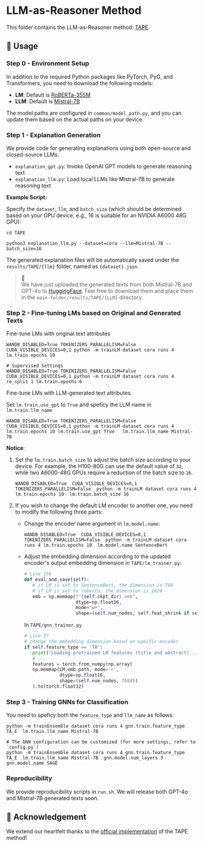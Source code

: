 # LLM-as-Reasoner Method 

This folder contains the LLM-as-Reasoner method: [TAPE](https://arxiv.org/abs/2305.19523). 


## 🚀 Usage 

### Step 0 - Environment Setup 

In addition to the required Python packages like PyTorch, PyG, and Transformers, you need to download the following models:
* **LM**: Default is [RoBERTa-355M](https://huggingface.co/sentence-transformers/all-roberta-large-v1)
* **LLM**: Default is [Mistral-7B](https://huggingface.co/mistralai/Mistral-7B-Instruct-v0.2)

The model paths are configured in `common/model_path.py`, and you can update them based on the actual paths on your device.
 

### Step 1 - Explanation Generation 

We provide code for generating explanations using both open-source and closed-source LLMs:

* `explanation_gpt.py`: Invoke OpenAI GPT models to generate reasoning text 
* `explanation_llm.py`: Load local LLMs like Mistral-7B to generate reasoning text 

**Example Script:**

Specify the `dataset`, `llm`, and `batch_size` (which should be determined based on your GPU device, e.g., 16 is suitable for an NVIDIA A6000 48G GPU):
```shell 
cd TAPE 

python3 explanation_llm.py --dataset=cora --llm=Mistral-7B --batch_size=16
```

The generated explanation files will be automatically saved under the `results/TAPE/{llm}` folder, named as `{dataset}.json`.

> 📢  
> We have just uploaded the generated texts from both Mistral-7B and GPT-4o to [HuggingFace](https://huggingface.co/datasets/xxwu/LLMNodeBed). Feel free to download them and place them in the `main-folder/results/TAPE/{LLM}` directory. 


### Step 2 - Fine-tuning LMs based on Original and Generated Texts 

Fine-tune LMs with original text attributes 
```shell 
WANDB_DISABLED=True TOKENIZERS_PARALLELISM=False  CUDA_VISIBLE_DEVICES=0,1 python -m trainLM dataset cora runs 4 lm.train.epochs 10 

# Supervised Settings 
WANDB_DISABLED=True TOKENIZERS_PARALLELISM=False CUDA_VISIBLE_DEVICES=0,1 python -m trainLM dataset cora runs 4 re_split 1 lm.train.epochs 6
```


Fine-tune LMs with LLM-generated text attributes 

Set `lm.train.use_gpt` to `True` and speficy the LLM name in `lm.train.llm_name`

```shell 
WANDB_DISABLED=True TOKENIZERS_PARALLELISM=False CUDA_VISIBLE_DEVICES=0,1 python -m trainLM dataset cora runs 4  lm.train.epochs 10 lm.train.use_gpt True   lm.train.llm_name Mistral-7B 
```

**Notice**:

1.  Set the `lm.train.batch_size` to adjust the batch size according to your device. For example, the H100-80G can use the default value of `32`, while two A6000-48G GPUs require a reduction of the batch size to `16`.
    ```shell
    WANDB_DISABLED=True  CUDA_VISIBLE_DEVICES=0,1 TOKENIZERS_PARALLELISM=False  python -m trainLM dataset cora runs 4 lm.train.epochs 10  lm.train.batch_size 16 
    ```

2. If you wish to change the default LM encoder to another one, you need to modify the following three parts:

   * Change the encoder name argument in `lm.model.name`:
     ```shell
     WANDB_DISABLED=True  CUDA_VISIBLE_DEVICES=0,1 TOKENIZERS_PARALLELISM=False  python -m trainLM dataset cora runs 4 lm.train.epochs 10  lm.model.name SentenceBert
     ```
   * Adjust the embedding dimension according to the updated encoder's output embedding dimension in `TAPE/lm_trainer.py`:
     ```python 
     # Line 156
     def eval_and_save(self):
        # if LM is set to SentenceBert, the dimension is 768
        # if LM is set to roberta, the dimension is 1024
        emb = np.memmap(f"{self.ckpt_dir}.emb",
                        dtype=np.float16,
                        mode='w+',
                        shape=(self.num_nodes, self.feat_shrink if self.feat_shrink else 768))
     ``` 

     In `TAPE/gnn_trainer.py`
     ```python 
     # Line 37
     # change the embedding dimension based on speific encoder
     if self.feature_type == 'TA':
        print("Loading pretrained LM features (title and abstract) ...")
        # ... 
        features = torch.from_numpy(np.array(
        np.memmap(LM_emb_path, mode='r',
                  dtype=np.float16,
                  shape=(self.num_nodes, 768)))
        ).to(torch.float32)
     ```
  

### Step 3 - Training GNNs for Classification 

You need to speficy both the `feature_type` and `llm_name` as follows: 
```shell 
python -m trainEnsemble dataset cora runs 4 gnn.train.feature_type TA_E  lm.train.llm_name Mistral-7B 

# The GNN configuration can be customized (for more settings, refer to `config.py`)
python -m trainEnsemble dataset cora runs 4 gnn.train.feature_type TA_E  lm.train.llm_name Mistral-7B  gnn.model.num_layers 3 gnn.model.name SAGE 

```


### Reproducibility 

We provide reproducibility scripts in `run.sh`. We will release both GPT-4o and Mistral-7B generated texts soon.


## 🙏 Acknowledgement 

We extend our heartfelt thanks to the [official implementation](https://github.com/XiaoxinHe/TAPE) of the TAPE method!
